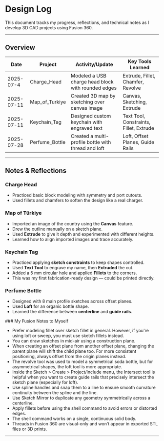 # Design Log

This document tracks my progress, reflections, and technical notes as I develop 3D CAD projects using Fusion 360.

---

## Overview

| Date       | Project           | Activity/Update                              | Key Tools Learned                       |
|------------|-------------------|----------------------------------------------|-----------------------------------------|
| 2025-07-4  | Charge_Head        | Modeled a USB charge head block with rounded edges | Extrude, Fillet, Chamfer, Revolve |
| 2025-07-11 | Map_of_Turkiye    | Created 3D map by sketching over canvas image| Canvas, Sketching, Extrude              |
| 2025-07-11 | Keychain_Tag      | Designed custom keychain with engraved text  | Text Tool, Constraints, Fillet, Extrude |
| 2025-07-28 | Perfume_Bottle    | Created a multi-profile bottle with thread and loft | Loft, Offset Planes, Guide Rails |

---

## Notes & Reflections

### Charge Head
- Practiced basic block modeling with symmetry and port cutouts.
- Used fillets and chamfers to soften the design like a real charger.

### Map of Türkiye
- Imported an image of the country using the **Canvas** feature.
- Drew the outline manually on a sketch plane.
- Used **Extrude** to give it depth and experimented with different heights.
- Learned how to align imported images and trace accurately.

### Keychain Tag
- Practiced applying **sketch constraints** to keep shapes controlled.
- Used **Text Tool** to engrave my name, then **Extruded** the cut.
- Added a 5 mm circular hole and applied **Fillets** to the corners.
- This was my first fabrication-ready design — could be printed directly.

### Perfume Bottle
- Designed with 8 main profile sketches across offset planes.
- Used **Loft** for an organic bottle shape.
- Learned the difference between **centerline** and **guide rails**.

### My Fusion Notes to Myself
- Prefer modeling fillet over sketch fillet in general. However, if you're using loft or sweep, you must use sketch fillets instead.
- You can draw sketches in mid-air using a construction plane.
- When creating an offset plane from another offset plane, changing the parent plane will shift the child plane too. For more consistent positioning, always offset from the origin planes instead.
- The revolve tool was used to model a symmetrical soda bottle, but for asymmetrical shapes, the loft tool is more appropriate.
- Inside the Sketch > Create > Project/Include menu, the Intersect tool is helpful when you want to create guide rails that precisely intersect the sketch plane (especially for loft).
- Use spline handles and snap them to a line to ensure smooth curvature continuity between the spline and the line.
- Use Sketch Mirror to duplicate any geometry symmetrically across a centerline.
- Apply fillets before using the shell command to avoid errors or distorted edges.
- The shell command works on a single, continuous solid body.
- Threads in Fusion 360 are visual-only and won’t appear in exported STL files or 3D prints.

---

